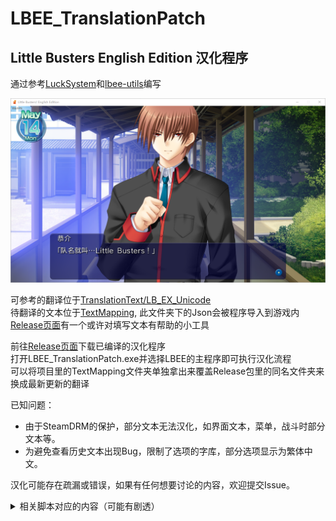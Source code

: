 # LBEE_TranslationPatch  
## Little Busters English Edition 汉化程序

通过参考[LuckSystem](https://github.com/wetor/LuckSystem)和[lbee-utils](https://github.com/G2-Games/lbee-utils)编写  

![Preview](Preview/LBEE.jpg)  

可参考的翻译位于[TranslationText/LB_EX_Unicode](TranslationText/LB_EX_Unicode)  
待翻译的文本位于[TextMapping](TextMapping), 此文件夹下的Json会被程序导入到游戏内  
[Release页面](https://github.com/Jack-Myth/LBEE_TranslationPatch/releases)有一个或许对填写文本有帮助的小工具  

前往[Release页面](https://github.com/Jack-Myth/LBEE_TranslationPatch/releases)下载已编译的汉化程序  
打开LBEE_TranslationPatch.exe并选择LBEE的主程序即可执行汉化流程  
可以将项目里的TextMapping文件夹单独拿出来覆盖Release包里的同名文件夹来换成最新更新的翻译  

已知问题：  
- 由于SteamDRM的保护，部分文本无法汉化，如界面文本，菜单，战斗时部分文本等。  
- 为避免查看历史文本出现Bug，限制了选项的字库，部分选项显示为繁体中文。  

汉化可能存在疏漏或错误，如果有任何想要讨论的内容，欢迎提交Issue。

<details>
<summary>相关脚本对应的内容（可能有剧透）</summary>  

|脚本文件|内容|
|-------|----|
|_KEYWORD|BusterPedia关键字的解释
|_SAYAVOICE|应该是沙耶线小游戏的字幕
|_VARSTR|各种战斗文本，场景文本，角色等
|SEEN0513—SEEN0528|共通线
|SEEN1000—SEEN1004|小毬线
|SEEN1200—SEEN1203|佐佐美线
|SEEN2000—SEEN2004|铃线
|SEEN2005|恭介的一问一答
|SEEN2100|习得各种球时的对话
|SEEN2500|和真人玩的对话
|SEEN2513—SEEN2523|Refrain
|SEEN2600|踢罐子游戏
|SEEN2601|人偶剧演出
|SEEN2602|Refrain BadEnd
|SEEN2603|Refrain TrueEnd
|SEEN2800—SEEN2808|沙耶线（理树视角）
|SEEN2809|沙耶线（迷宫对话）
|SEEN2810—SEEN2888|沙耶线（沙耶视角）
|SEEN3000—SEEN3524|叶留佳线
|SEEN3600—SEEN3800|佳奈多线
|SEEN3900|叶留佳线 BadEnd
|SEEN4000—SEEN4103|库特线
|SEEN4444|（不清楚，某个总结剧情？）
|SEEN5000—SEEN5006|来谷线
|SEEN5522|练习时女生们的对话
|SEEN6000—SEEN6003|美鱼线
|SEEN6010|短歌比赛
|SEEN6100|科学部给美鱼配发新武器
|SEEN6101—SEEN6102|假面·齐藤对话
|SEEN6518|讨伐迷之生物
|SEEN8030|棒球比赛
|SEEN8110|棒球比赛选项
|SEEN8220|棒球比赛通知
|SEEN8250|（一句奇怪的话，不知道是什么）
|SEEN8580—SEEN8620|部分战斗提示
|SEEN8731—SEEN8737|战斗排位赛相关文本
|SEEN8750—SEEN9700|剧情战斗

上表中过滤了未解析出可翻译文本的脚本。  
</details>
